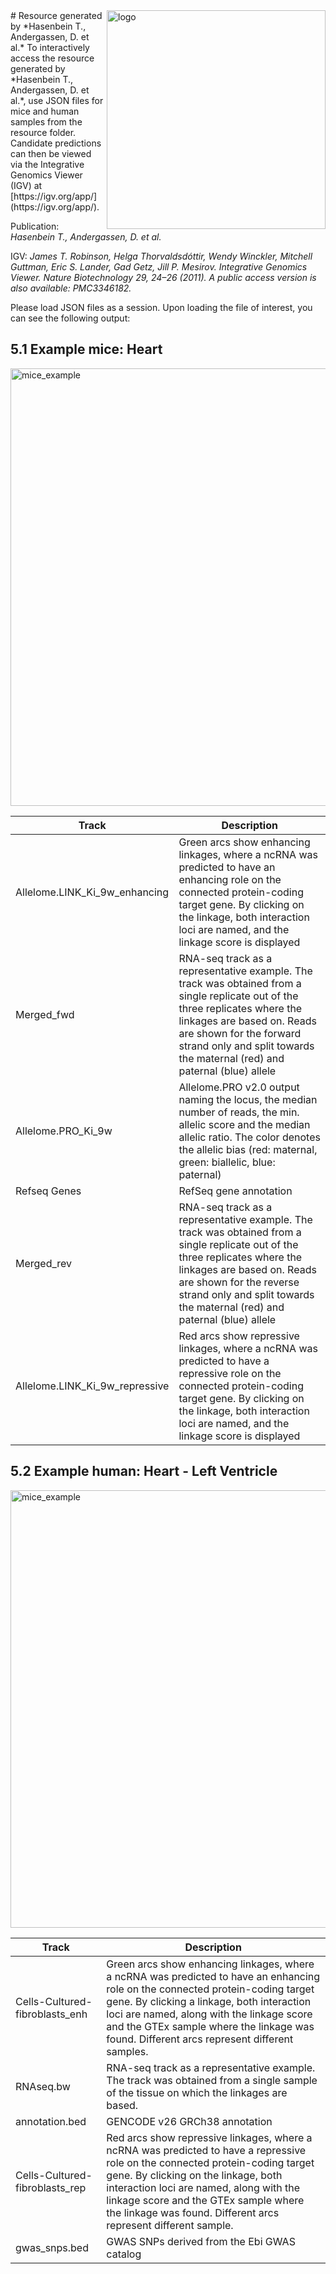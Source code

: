 <img width="350" alt="logo" src="https://github.com/AndergassenLab/Allelome.LINK/assets/146940261/587779dd-a554-4c99-b6b9-a2b60e3e1297" align="right">
# Resource generated by *Hasenbein T., Andergassen, D. et al.*
To interactively access the resource generated by *Hasenbein T., Andergassen, D. et al.*, use JSON files for mice and human samples from the resource folder. 
Candidate predictions can then be viewed via the Integrative Genomics Viewer (IGV) at [https://igv.org/app/](https://igv.org/app/). 

Publication: *Hasenbein T., Andergassen, D. et al.*

IGV: *James T. Robinson, Helga Thorvaldsdóttir, Wendy Winckler, Mitchell Guttman, Eric S. Lander, Gad Getz, Jill P. Mesirov. Integrative Genomics Viewer. Nature Biotechnology 29, 24–26 (2011). A public access version is also available: PMC3346182.*

Please load JSON files as a session. Upon loading the file of interest, you can see the following output:

## 5.1 Example mice: Heart 
<img width="700" alt="mice_example" src="https://github.com/AndergassenLab/Allelome.LINK/assets/146940261/d79d4879-a786-48ea-8294-1dc6f06e08fb">


| Track      | Description   | 
| ------------- | ------------- | 
| Allelome.LINK_Ki_9w_enhancing| Green arcs show enhancing linkages, where a ncRNA was predicted to have an enhancing role on the connected protein-coding target gene. By clicking on the linkage, both interaction loci are named, and the linkage score is displayed | 
| Merged_fwd | RNA-seq track as a representative example. The track was obtained from a single replicate out of the three replicates where the linkages are based on. Reads are shown for the forward strand only and split towards the maternal (red) and paternal (blue) allele | 
| Allelome.PRO_Ki_9w | Allelome.PRO v2.0 output naming the locus, the median number of reads, the min. allelic score and the median allelic ratio. The color denotes the allelic bias (red: maternal, green: biallelic, blue: paternal)| 
| Refseq Genes | RefSeq gene annotation | 
| Merged_rev | RNA-seq track as a representative example. The track was obtained from a single replicate out of the three replicates where the linkages are based on. Reads are shown for the reverse strand only and split towards the maternal (red) and paternal (blue) allele | 
| Allelome.LINK_Ki_9w_repressive| Red arcs show repressive linkages, where a ncRNA was predicted to have a repressive role on the connected protein-coding target gene. By clicking on the linkage, both interaction loci are named, and the linkage score is displayed  |

## 5.2 Example human: Heart - Left Ventricle
<img width="700" alt="mice_example" src="https://github.com/AndergassenLab/Allelome.LINK/assets/146940261/cf728db9-3bbd-46ef-99a1-9dbce639c9a2">

| Track      | Description   | 
| ------------- | ------------- | 
| Cells-Cultured-fibroblasts_enh| Green arcs show enhancing linkages, where a ncRNA was predicted to have an enhancing role on the connected protein-coding target gene. By clicking a linkage, both interaction loci are named, along with the linkage score and the GTEx sample where the linkage was found. Different arcs represent different samples. | 
| RNAseq.bw | RNA-seq track as a representative example. The track was obtained from a single sample of the tissue on which the linkages are based.| 
| annotation.bed | GENCODE v26 GRCh38 annotation | 
| Cells-Cultured-fibroblasts_rep| Red arcs show repressive linkages, where a ncRNA was predicted to have a repressive role on the connected protein-coding target gene. By clicking on the linkage, both interaction loci are named, along with the linkage score and the GTEx sample where the linkage was found. Different arcs represent different sample.  |
| gwas_snps.bed | GWAS SNPs derived from the Ebi GWAS catalog | 

